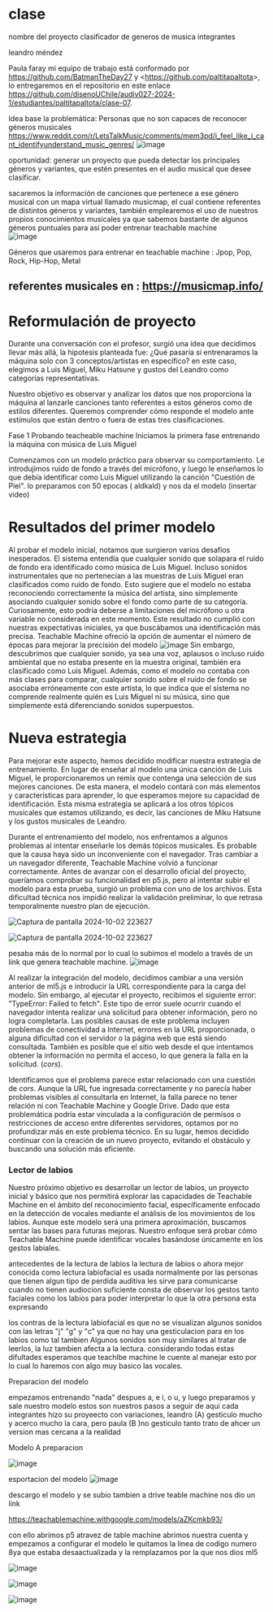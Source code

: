 # clase
nombre del proyecto clasificador de generos de musica 
integrantes

leandro méndez

Paula faray 
mi equipo de trabajo está conformado por <https://github.com/BatmanTheDay27> y <<https://github.com/paltitapaltota>>, lo entregaremos en el repositorio en este enlace <https://github.com/disenoUChile/audiv027-2024-1/estudiantes/paltitapaltota/clase-07>.


Idea base
la problemática: Personas que no son capaces de reconocer géneros musicales https://www.reddit.com/r/LetsTalkMusic/comments/mem3pd/i_feel_like_i_cant_identifyunderstand_music_genres/
![image](https://github.com/user-attachments/assets/bea5a365-6055-45ec-b416-97ad5ba0f14f)


oportunidad: generar un proyecto que pueda detectar los principales géneros y variantes, que estén presentes en el audio musical que desee clasificar.


sacaremos la información de canciones que pertenece a ese género musical con un mapa virtual llamado musicmap, el cual contiene referentes de distintos géneros y variantes, también emplearemos el uso de nuestros propios conocimientos musicales ya que sabemos bastante de algunos géneros puntuales para así poder entrenar teachable machine    
![image](https://github.com/user-attachments/assets/53197534-666b-4211-a488-7abd1b7ec0ff)




Géneros que usaremos para entrenar en teachable machine : Jpop, Pop, Rock, Hip-Hop, Metal 

referentes musicales en : https://musicmap.info/
------------------------------------------------------------
# Reformulación de proyecto
Durante una conversación con el profesor, surgió una idea que decidimos llevar más allá, la hipotesis planteada fue:
¿Qué pasaría si entrenaramos la máquina solo con 3 conceptos/artistas en específico? en este caso, elegimos a Luis Miguel, Miku Hatsune y gustos del Leandro como categorías representativas.

Nuestro objetivo es observar y analizar los datos que nos proporciona la máquina al lanzarle canciones tanto referentes a estos géneros como de estilos diferentes. Queremos comprender cómo responde el modelo ante estímulos que están dentro o fuera de estas tres clasificaciones.

Fase 1 Probando teacheable machine
Iniciamos la primera fase entrenando la máquina con música de Luis Miguel 

Comenzamos con un modelo práctico para observar su comportamiento. 
Le introdujimos ruido de fondo a través del micrófono, y luego le enseñamos lo que debía identificar como Luis Miguel utilizando la canción "Cuestión de Piel".
lo preparamos con 50 epocas ( aldkald) y nos da el modelo  (insertar video)


# Resultados del primer modelo

Al probar el modelo inicial, notamos que surgieron varios desafíos inesperados. El sistema entendía que cualquier sonido que solapara el ruido de fondo era identificado como música de Luis Miguel. Incluso sonidos instrumentales que no pertenecían a las muestras de Luis Miguel eran clasificados como ruido de fondo. Esto sugiere que el modelo no estaba reconociendo correctamente la música del artista, sino simplemente asociando cualquier sonido sobre el fondo como parte de su categoría.
Curiosamente, esto podría deberse a limitaciones del micrófono u otra variable no considerada en este momento. Este resultado no cumplió con nuestras expectativas iniciales, ya que buscábamos una identificación más precisa.
Teachable Machine ofreció la opción de aumentar el número de épocas para mejorar la precisión del modelo ![image](https://github.com/user-attachments/assets/92a4c16f-c238-43cf-8f08-b0bf247cda11)
Sin embargo, descubrimos que cualquier sonido, ya sea una voz, aplausos o incluso ruido ambiental que no estaba presente en la muestra original, también era clasificado como Luis Miguel. Además, como el modelo no contaba con más clases para comparar, cualquier sonido sobre el ruido de fondo se asociaba erróneamente con este artista, lo que indica que el sistema no comprende realmente quién es Luis Miguel ni su música, sino que simplemente está diferenciando sonidos superpuestos.

 # Nueva estrategia
 
Para mejorar este aspecto, hemos decidido modificar nuestra estrategia de entrenamiento. En lugar de enseñar al modelo una única canción de Luis Miguel, le proporcionaremos un remix que contenga una selección de sus mejores canciones. De esta manera, el modelo contará con más elementos y características para aprender, lo que esperamos mejore su capacidad de identificación. Esta misma estrategia se aplicará a los otros tópicos musicales que estamos utilizando, es decir, las canciones de Miku Hatsune y los gustos musicales de Leandro.

Durante el entrenamiento del modelo, nos enfrentamos a algunos problemas al intentar enseñarle los demás tópicos musicales. Es probable que la causa haya sido un inconveniente con el navegador. Tras cambiar a un navegador diferente, Teachable Machine volvió a funcionar correctamente.
Antes de avanzar con el desarrollo oficial del proyecto, queríamos comprobar su funcionalidad en p5.js, pero al intentar subir el modelo para esta prueba, surgió un problema con uno de los archivos. Esta dificultad técnica nos impidió realizar la validación preliminar, lo que retrasa temporalmente nuestro plan de ejecución.



![Captura de pantalla 2024-10-02 223627](https://github.com/user-attachments/assets/1a0a5b1d-9ab7-4fba-8632-5aaf6df9caae)



![Captura de pantalla 2024-10-02 223627](https://github.com/user-attachments/assets/1a150efb-8b95-4119-bba7-1c158cf10faf)

pesaba más de lo normal por lo cual lo subimos el modelo a través de un link que genera teachable machine.
![image](https://github.com/user-attachments/assets/9759d5c1-39ce-4a42-b508-595fee4a8256)

Al realizar la integración del modelo, decidimos cambiar a una versión anterior de ml5.js e introducir la URL correspondiente para la carga del modelo. Sin embargo, al ejecutar el proyecto, recibimos el siguiente error: "TypeError: Failed to fetch". Este tipo de error suele ocurrir cuando el navegador intenta realizar una solicitud para obtener información, pero no logra completarla.
Las posibles causas de este problema incluyen problemas de conectividad a Internet, errores en la URL proporcionada, o alguna dificultad con el servidor o la página web que está siendo consultada. También es posible que el sitio web desde el que intentamos obtener la información no permita el acceso, lo que genera la falla en la solicitud. (*cors*).

Identificamos que el problema parece estar relacionado con una cuestión de *cors*. Aunque la URL fue ingresada correctamente y no parecía haber problemas visibles al consultarla en Internet, la falla parece no tener relación ni con  Teachable Machine y Google Drive.
Dado que esta problemática podría estar vinculada a la configuración de permisos o restricciones de acceso entre diferentes servidores, optamos por no profundizar más en este problema técnico. En su lugar, hemos decidido continuar con la creación de un nuevo proyecto, evitando el obstáculo y buscando una solución más eficiente.

### Lector de labios 


Nuestro próximo objetivo es desarrollar un lector de labios, un proyecto inicial y básico que nos permitirá explorar las capacidades de Teachable Machine en el ámbito del reconocimiento facial, específicamente enfocado en la detección de vocales mediante el análisis de los movimientos de los labios. Aunque este modelo será una primera aproximación, buscamos sentar las bases para futuras mejoras. Nuestro enfoque será probar cómo Teachable Machine puede identificar vocales basándose únicamente en los gestos labiales.

antecedentes de la lectura de labios 
la lectura de labios o ahora mejor conocida como lectura labiofacial es usada normalmente por las personas que tienen algun tipo de perdida auditiva les sirve para comunicarse cuando no tienen audiocion suficiente consta de observar los gestos tanto faciales como los labios para poder interpretar lo que la otra persona esta expresando  

los contras de la lectura labiofacial es que no se visualizan algunos sonidos con las letras   "j" "g" y "c" ya que no hay una gesticulacion para en los labios como tal tambien Algunos sonidos son muy similares al tratar de leerlos, la luz tambien afecta a la lectura. considerando todas estas difultades esperamos que teachlbe machine le cuente al manejar esto por lo cual lo haremos con algo muy basico las vocales.

Preparacion del modelo 

empezamos entrenando "nada" despues a, e i, o u, y luego preparamos y sale nuestro modelo estos son nuestros pasos a seguir 
de aqui cada integrantes hizo su proyeecto con variaciones, leandro (A) gesticulo mucho y acerco mucho la cara, pero paula (B )no gesticulo tanto trato de ahcer un version mas cercana a la realidad 

Modelo A
preparacion 


![image](https://github.com/user-attachments/assets/24a87836-d4b5-4834-b295-785642b09ee3)


esportacion del modelo 
![image](https://github.com/user-attachments/assets/d7c1e685-36fc-41e9-8fa4-98c55fd04df4)

descargo el modelo y se subio tambien a drive teable machine nos dio un link 

https://teachablemachine.withgoogle.com/models/aZKcmkb93/

con ello abrimos p5 atravez de table machine abrimos nuestra cuenta y empezamos a configurar el modelo le quitamos la linea de codigo numero 8ya que estaba desaactualizada y la remplazamos por la que nos dios ml5

![image](https://github.com/user-attachments/assets/dc58f1a4-7a5d-43ba-9263-04b5d7a371f9)


![image](https://github.com/user-attachments/assets/7ba5d2d8-b279-40fc-8579-8bcd5a0554ce)


![image](https://github.com/user-attachments/assets/ddb4cca8-e1f7-4939-870b-a11c6e547e62)














